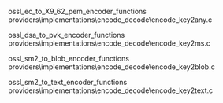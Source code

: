 ossl_ec_to_X9_62_pem_encoder_functions
providers\implementations\encode_decode\encode_key2any.c

ossl_dsa_to_pvk_encoder_functions
providers\implementations\encode_decode\encode_key2ms.c

ossl_sm2_to_blob_encoder_functions
providers\implementations\encode_decode\encode_key2blob.c

ossl_sm2_to_text_encoder_functions
providers\implementations\encode_decode\encode_key2text.c
